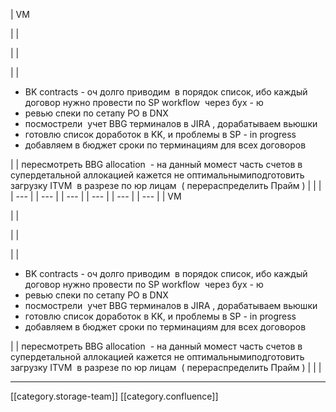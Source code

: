 





| VM

 | 
| 

 | 
| 

 | 
| <ul><li>BK contracts - оч долго приводим  в порядок список, ибо каждый договор нужно провести по SP workflow  через бух - ю </li><li>ревью спеки по сетапу PO в DNX</li><li>посмострели  учет BBG терминалов в JIRA , дорабатываем вьюшки </li><li>готовлю список доработок в KK, и проблемы в SP - in progress</li><li>добавляем в бюджет сроки по терминациям для всех договоров</li></ul> | 
| пересмотреть BBG allocation  - на данный момест часть счетов в супердетальной аллокацией кажется не оптимальнымиподготовить загрузку ITVM  в разрезе по юр лицам  ( перераспределить Прайм ) | 
|  | 
|  --- | 
|  --- | 
|  --- | 
|  --- | 
|  --- | 
|  --- | 
| VM

 | 
| 

 | 
| 

 | 
| <ul><li>BK contracts - оч долго приводим  в порядок список, ибо каждый договор нужно провести по SP workflow  через бух - ю </li><li>ревью спеки по сетапу PO в DNX</li><li>посмострели  учет BBG терминалов в JIRA , дорабатываем вьюшки </li><li>готовлю список доработок в KK, и проблемы в SP - in progress</li><li>добавляем в бюджет сроки по терминациям для всех договоров</li></ul> | 
| пересмотреть BBG allocation  - на данный момест часть счетов в супердетальной аллокацией кажется не оптимальнымиподготовить загрузку ITVM  в разрезе по юр лицам  ( перераспределить Прайм ) | 
|  | 







*****

[[category.storage-team]] 
[[category.confluence]] 
